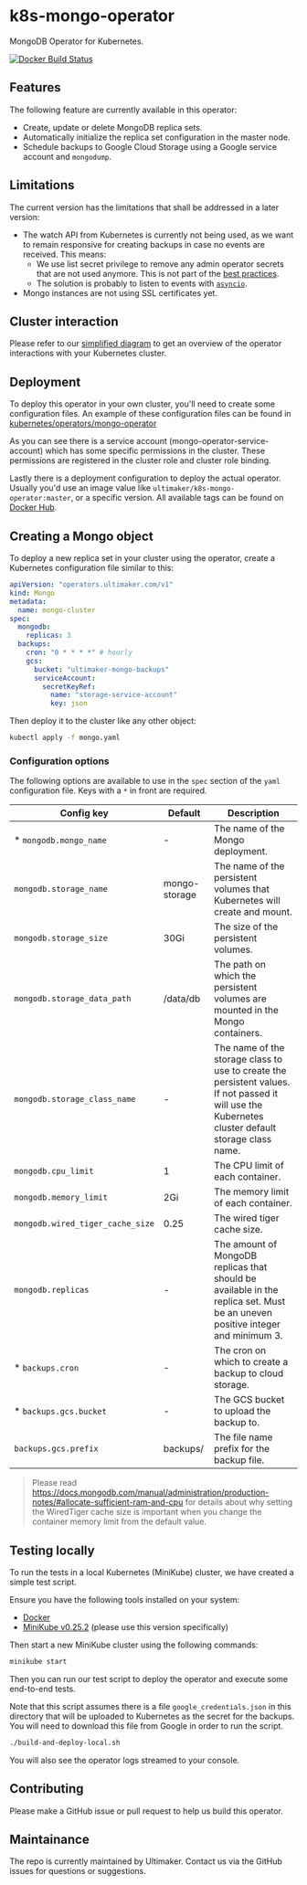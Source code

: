 # k8s-mongo-operator
MongoDB Operator for Kubernetes.

[![Docker Build Status](https://img.shields.io/docker/build/ultimaker/k8s-mongo-operator.svg)](https://hub.docker.com/r/ultimaker/k8s-mongo-operator)

## Features
The following feature are currently available in this operator:

* Create, update or delete MongoDB replica sets.
* Automatically initialize the replica set configuration in the master node.
* Schedule backups to Google Cloud Storage using a Google service account and `mongodump`.

## Limitations
The current version has the limitations that shall be addressed in a later version:

- The watch API from Kubernetes is currently not being used, as we want to remain responsive for creating backups in case no events are received. This means:
  - We use list secret privilege to remove any admin operator secrets that are not used anymore. This is not part of the [best practices](https://kubernetes.io/docs/concepts/configuration/secret/#best-practices).
  - The solution is probably to listen to events with [`asyncio`](https://engineering.bitnami.com/articles/kubernetes-async-watches.html).
- Mongo instances are not using SSL certificates yet.

## Cluster interaction
Please refer to our [simplified diagram](./docs/architecture.png) to get an overview of the operator interactions with your Kubernetes cluster.

## Deployment
To deploy this operator in your own cluster, you'll need to create some configuration files.
An example of these configuration files can be found in [kubernetes/operators/mongo-operator](./kubernetes/operators/mongo-operator)

As you can see there is a service account (mongo-operator-service-account) which has some specific permissions in the cluster.
These permissions are registered in the cluster role and cluster role binding.

Lastly there is a deployment configuration to deploy the actual operator.
Usually you'd use an image value like `ultimaker/k8s-mongo-operator:master`, or a specific version.
All available tags can be found on [Docker Hub](https://hub.docker.com/r/ultimaker/k8s-mongo-operator/).

## Creating a Mongo object
To deploy a new replica set in your cluster using the operator, create a Kubernetes configuration file similar to this:

```yaml
apiVersion: "operators.ultimaker.com/v1"
kind: Mongo
metadata:
  name: mongo-cluster
spec:
  mongodb:
    replicas: 3
  backups:
    cron: "0 * * * *" # hourly
    gcs:
      bucket: "ultimaker-mongo-backups"
      serviceAccount:
        secretKeyRef:
          name: "storage-service-account"
          key: json
```

Then deploy it to the cluster like any other object:

```bash
kubectl apply -f mongo.yaml
```

### Configuration options
The following options are available to use in the `spec` section of the `yaml` configuration file. Keys with a `*` in front are required.

| Config key | Default | Description |
| --- | --- | --- |
| * `mongodb.mongo_name` | - | The name of the Mongo deployment. |
| `mongodb.storage_name` | mongo-storage | The name of the persistent volumes that Kubernetes will create and mount. |
| `mongodb.storage_size` | 30Gi | The size of the persistent volumes. |
| `mongodb.storage_data_path` | /data/db | The path on which the persistent volumes are mounted in the Mongo containers. |
| `mongodb.storage_class_name` | - | The name of the storage class to use to create the persistent values. If not passed it will use the Kubernetes cluster default storage class name. |
| `mongodb.cpu_limit` | 1 | The CPU limit of each container. |
| `mongodb.memory_limit` | 2Gi | The memory limit of each container. |
| `mongodb.wired_tiger_cache_size` | 0.25 | The wired tiger cache size. |
| `mongodb.replicas` | - | The amount of MongoDB replicas that should be available in the replica set. Must be an uneven positive integer and minimum 3. |
| * `backups.cron` | - | The cron on which to create a backup to cloud storage.
| * `backups.gcs.bucket` | - | The GCS bucket to upload the backup to. |
| `backups.gcs.prefix` | backups/ | The file name prefix for the backup file. |

> Please read https://docs.mongodb.com/manual/administration/production-notes/#allocate-sufficient-ram-and-cpu for details about why setting the WiredTiger cache size is important when you change the container memory limit from the default value.

## Testing locally
To run the tests in a local Kubernetes (MiniKube) cluster, we have created a simple test script.

Ensure you have the following tools installed on your system:
- [Docker](https://store.docker.com/search?type=edition&offering=community)
- [MiniKube v0.25.2](https://github.com/kubernetes/minikube/releases/tag/v0.25.2) (please use this version specifically)

Then start a new MiniKube cluster using the following commands:

```bash
minikube start
```

Then you can run our test script to deploy the operator and execute some end-to-end tests.

Note that this script assumes there is a file `google_credentials.json` in this directory that will be uploaded to Kubernetes as the secret for the backups.
You will need to download this file from Google in order to run the script.

```bash
./build-and-deploy-local.sh
```

You will also see the operator logs streamed to your console.

## Contributing
Please make a GitHub issue or pull request to help us build this operator.

## Maintainance
The repo is currently maintained by Ultimaker. Contact us via the GitHub issues for questions or suggestions.
